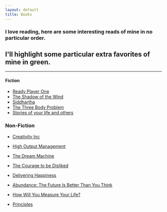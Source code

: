 ```yaml
---
layout: default 
title: Books
---
```


### I love reading, here are some interesting reads of mine in no particular order.
## I'll highlight some particular extra favorites of mine in green.

- - - - 

#### Fiction 
- [Ready Player One](https://www.amazon.com/gp/product/030788743X/ref=x_gr_w_bb_sin?ie=UTF8&tag=x_gr_w_bb_sin-20&linkCode=as2&camp=1789&creative=9325&creativeASIN=030788743X&SubscriptionId=1MGPYB6YW3HWK55XCGG2)
- [The Shadow of the Wind](https://www.amazon.com/s?k=The+Shadow+of+the+Wind&i=stripbooks&adid=082VK13VJJCZTQYGWWCZ&campaign=211041&creative=374001&tag=x_gr_w_bb_sin-20&ref=x_gr_w_bb_sin)
- [Siddhartha](https://www.amazon.com/gp/product/B07GVRDJTY/ref=x_gr_w_bb_sin?ie=UTF8&tag=x_gr_w_bb_sin-20&linkCode=as2&camp=1789&creative=9325&creativeASIN=B07GVRDJTY&SubscriptionId=1MGPYB6YW3HWK55XCGG2)
- [The Three Body Problem](https://www.amazon.com/gp/product/B00IQO403K/ref=x_gr_w_bb_sin?ie=UTF8&tag=x_gr_w_bb_sin-20&linkCode=as2&camp=1789&creative=9325&creativeASIN=B00IQO403K&SubscriptionId=1MGPYB6YW3HWK55XCGG2)
- [Stories of your life and others](https://www.amazon.com/Stories-Your-Life-Others-Chiang-ebook/dp/B0048EKOP0/ref=sr_1_1?crid=QQKHF0O084C4&dchild=1&keywords=stories+of+your+life+and+others&qid=1588306650&s=digital-text&sprefix=stories+of+%2Cdigital-text%2C221&sr=1-1)

### Non-Fiction
- [Creativity Inc](https://www.amazon.com/gp/product/0812993012/ref=x_gr_w_bb_sin?ie=UTF8&tag=x_gr_w_bb_sin-20&linkCode=as2&camp=1789&creative=9325&creativeASIN=0812993012&SubscriptionId=1MGPYB6YW3HWK55XCGG2)

  <li><a class="special-link" href="https://www.amazon.com/High-Output-Management-Andrew-Grove-ebook/dp/B015VACHOK/ref=sr_1_1?crid=DTNT8IJEXFKC&amp;dchild=1&amp;keywords=high+output+management&amp;qid=1588306722&amp;s=books&amp;sprefix=high+ou%2Cstripbooks-intl-ship%2C173&amp;sr=1-1">High Output Management</a></li>

  <li>
    <p><a class="special-link" href="https://www.amazon.com/Dream-Machine-M-Mitchell-Waldrop-ebook/dp/B07GBCX7YC/ref=sr_1_1?dchild=1&amp;keywords=the+dream+machine&amp;qid=1588306751&amp;s=books&amp;sr=1-1">The Dream Machine</a></p>
  </li>

- [The Courage to be Disliked](https://www.amazon.com/Courage-Be-Disliked-Phenomenon-Happiness-ebook/dp/B078MDSV8T/ref=sr_1_2?crid=3V0GRW4DOPICL&dchild=1&keywords=courage+to+be+disliked&qid=1588306770&s=books&sprefix=courage+to+be%2Cstripbooks-intl-ship%2C168&sr=1-2)

- [Delivering Happiness](https://www.amazon.com/Tony-Hsieh-Delivering-Happiness-Hardcover/dp/B01FMW5OWY/ref=sr_1_2?crid=1S04800QIQ3X7&dchild=1&keywords=delivering+happiness&qid=1588306785&s=books&sprefix=delivering%2Cstripbooks-intl-ship%2C173&sr=1-2)

  <li>
    <p><a class="special-link" href="https://www.amazon.com/Abundance-Future-Better-Than-Think/dp/B007PEUQFI/ref=sr_1_1?crid=2LRR2ELV2YYY3&amp;dchild=1&amp;keywords=abundance+the+future+is+better+than+you+think&amp;qid=1588306800&amp;s=books&amp;sprefix=abundance%2Cstripbooks-intl-ship%2C180&amp;sr=1-1">Abundance: The Future Is Better Than You Think</a></p>
  </li>

- [How Will You Measure Your Life?](https://www.amazon.com/How-Will-Measure-Your-Life/dp/B0083EG3A6/ref=sr_1_1?crid=3G0NF6J4H3YSZ&dchild=1&keywords=how+will+you+measure+your+life+clayton+christensen&qid=1588306842&s=audible&sprefix=how+will%2Caudible%2C182&sr=1-1)

- [Principles](https://www.amazon.com/Simon-Schuster-Audio-Principles-Life/dp/B074B2CZJG/ref=sr_1_1?dchild=1&keywords=principles&qid=1588306818&s=audible&sr=1-1)